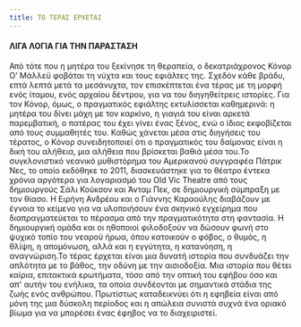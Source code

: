 ```yaml
---
title: ΤΟ ΤΕΡΑΣ ΕΡΧΕΤΑΙ
---
```


#### ΛΙΓΑ ΛΟΓΙΑ ΓΙΑ ΤΗΝ ΠΑΡΑΣΤΑΣΗ

Από τότε που η μητέρα του ξεκίνησε τη θεραπεία, ο δεκατριάχρονος Κόνορ Ο’ Μάλλεϋ φοβάται τη νύχτα και τους εφιάλτες της. Σχεδόν κάθε βράδυ, επτά λεπτά μετά τα μεσάνυχτα, τον επισκέπτεται ένα τέρας με τη μορφή ενός ίταμου, ενός αρχαίου δέντρου, για να του διηγηθείτρεις ιστορίες. Για τον Κόνορ, όμως, ο πραγματικός εφιάλτης εκτυλίσσεται καθημερινά: η μητέρα του δίνει μάχη με τον καρκίνο, η γιαγιά του είναι αρκετά παρεμβατική, ο πατέρας του έχει γίνει ένας ξένος, ενώ ο ίδιος εκφοβίζεται από τους συμμαθητές του. Καθώς χάνεται μέσα στις διηγήσεις του τέρατος, ο Κόνορ συνειδητοποιεί ότι ο πραγματικός του δαίμονας είναι η δική του αλήθεια, μια αλήθεια που βρίσκεται βαθιά μέσα του.Το συγκλονιστικό	νεανικό μυθιστόρημα	του Αμερικανού συγγραφέα	Πάτρικ Νες,	το οποίο εκδόθηκε το 2011, διασκευάστηκε για το θέατρο έντεκα χρόνια αργότερα για λογαριασμό του Old Vic Theatre από τους δημιουργούς Σάλι Κούκσον και Άνταμ Πεκ, σε δημιουργική σύμπραξη με τον θίασο. Η Ειρήνη Ανδρέου και ο Γιάννης Καραούλης διαβάζουν με έγνοια το κείμενο για να υλοποιήσουν	ένα σκηνικό	εγχείρημα	που διαπραγματεύεται	το πέρασμα	από την πραγματικότητα στη φαντασία. Η δημιουργική ομάδα και οι ηθοποιοί φιλοδοξούν να δώσουν φωνή στο ψυχικό τοπίο του νεαρού ήρωα, όπου κατοικούν ο φόβος, ο θυμός, η θλίψη, η απομόνωση, αλλά και η εγγύτητα, η κατανόηση, η αναγνώριση.Το τέρας έρχεται	είναι μια δυνατή ιστορία που συνδυάζει την απλότητα με το βάθος, την οδύνη με την αισιοδοξία. Μια ιστορία που θέτει καίρια, επιτακτικά ερωτήματα, τόσο από την οπτική του εφήβου όσο και απ' αυτήν του ενήλικα, τα οποία συνδέονται με σημαντικά στάδια της ζωής ενός ανθρώπου. Πρωτίστως καταδεικνύει ότι η εφηβεία είναι από μόνη της μια δύσκολη περίοδος και η απώλεια συνιστά συχνά ένα οριακό βίωμα για να μπορέσει ένας έφηβος να το διαχειριστεί.
